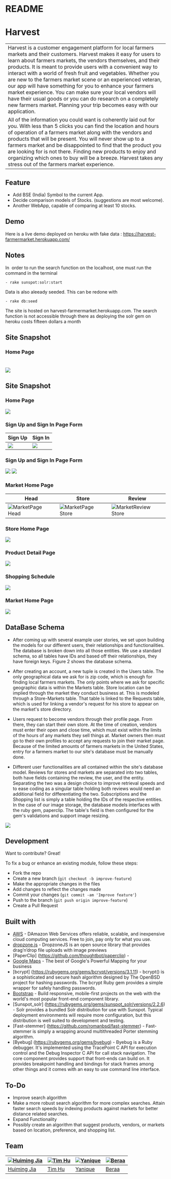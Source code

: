 # README

# Harvest
<table>
<tr>
<td>
Harvest is a customer engagement platform for local farmers markets and their customers. Harvest makes it easy for users to learn about farmers markets, the vendors themselves, and their products. It is meant to provide users with a convenient way to interact with a world of fresh fruit and vegetables. Whether you are new to the farmers market scene or an experienced veteran, our app will have something for you to enhance your farmers market experience. You can make sure your local vendors will have their usual goods or you can do research on a completely new farmers market. Planning your trip becomes easy with our application. 
</td>
</tr>
<tr>
<td>
All of the information you could want is coherently laid out for you. With less than 5 clicks you can find the location and hours of operation of a farmers market along with the vendors and products that will be present. You will never show up to a farmers market and be disappointed to find that the product you are looking for is not there. Finding new products to enjoy and organizing which ones to buy will be a breeze. Harvest takes any stress out of the farmers market experience.
</td>
</tr>
</table>

## Feature
- Add BSE (India) Symbol to the current App.
- Decide comparison models of Stocks. (suggestions are most welcome).
- Another WebApp, capable of comparing at least 10 stocks.

## Demo
Here is a live demo deployed on heroku with fake data :  https://harvest-farmermarket.herokuapp.com/


## Notes
In  order to run the search function on the localhost, one must run the command in the terminal

```
- rake sunspot:solr:start
```
Data is also aleeady seeded. This can be redone with

```
- rake db:seed
```


The site is hosted on harvest-farmermarket.herokuapp.com. The search function is not accessible through there as deploying the solr gem on heroku costs fifteen dollars a month



## Site Snapshot

### Home Page

![](https://github.com/HuxTim/harvest1/blob/master/images/homepage.png)
=======
## Site Snapshot

### Home Page

![](https://github.com/HuxTim/harvest1/blob/master/images/homepage.png)

### Sign Up and Sign In Page Form
 Sign Up       								                           | Sign In
---------------------------------------------------------------------- | -------------
![](https://github.com/HuxTim/harvest1/blob/master/images/signin.png)  | ![](https://github.com/HuxTim/harvest1/blob/master/images/login.png)


### Sign Up and Sign In Page Form
![](https://github.com/HuxTim/harvest1/blob/master/images/signin.png)
![](https://github.com/HuxTim/harvest1/blob/master/images/login.png)
 

### Market Home Page

Head  | Store | Review |
---|---|---|
![MarketPage Head](https://github.com/HuxTim/harvest1/blob/master/images/MarketPage.png) |![MarketPage Store](https://github.com/HuxTim/harvest1/blob/master/images/MarketStore.png) |![MarketReview Store](https://github.com/HuxTim/harvest1/blob/master/images/MarketReview.png) |

### Store Home Page
![](https://github.com/HuxTim/harvest1/blob/master/images/login.png)

### Product Detail Page
![](https://github.com/HuxTim/harvest1/blob/master/images/login.png)

### Shopping Schedule
![](https://github.com/HuxTim/harvest1/blob/master/images/login.png)

### Market Home Page
![](https://github.com/HuxTim/harvest1/blob/master/images/login.png)

## DataBase Schema

- After coming up with several example user stories, we set upon building the models for our different users, their relationships and functionalities. The database is broken down into all those entities. We use a standard schema, so all tables have IDs and based off their relationships, they have foreign keys. Figure 2 shows the database schema.

- After creating an account, a new tuple is created in the Users table. The only geographical data we ask for is zip code, which is enough for finding local farmers markets. The only points where we ask for specific geographic data is within the Markets table. Store location can be implied through the market they conduct business at. This is modeled through a Store-Markets table. That table is linked to the Requests table, which is used for linking a vendor's request for his store to appear on the market's store directory.

- Users request to become vendors through their profile page. From there, they can start their own store. At the time of creation, vendors must enter their open and close time, which must exist within the limits of the hours of any markets they sell things at. Market owners then must go to their own profiles to accept any requests to join their market page. Because of the limited amounts of farmers markets in the United States, entry for a farmers market to our site's database must be manually done.

- Different user functionalities are all contained within the site's database model. Reviews for stores and markets are separated into two tables, both have fields containing the review, the user, and the entity. Separating the two was a design choice to improve retrieval speeds and to ease coding as a singular table holding both reviews would need an additional field for differentiating the two. Subscriptions and the Shopping list is simply a table holding the IDs of the respective entities. 
In the case of our image storage, the database models interfaces with the ruby gem, paperclip. The table's field is then configured for the gem's validations and support image resizing.

![](https://github.com/HuxTim/harvest1/blob/master/images/DataSchema.png)

## Development
Want to contribute? Great!

To fix a bug or enhance an existing module, follow these steps:

- Fork the repo
- Create a new branch (`git checkout -b improve-feature`)
- Make the appropriate changes in the files
- Add changes to reflect the changes made
- Commit your changes (`git commit -am 'Improve feature'`)
- Push to the branch (`git push origin improve-feature`)
- Create a Pull Request


## Built with
- [AWS](https://aws.amazon.com/cn/) - DAmazon Web Services offers reliable, scalable, and inexpensive cloud computing services. Free to join, pay only for what you use.
- [dropzone.js](https://http://www.dropzonejs.com/) - DropzoneJS is an open source library that provides drag’n’drop file uploads with image previews
- [PaperClip] (https://github.com/thoughtbot/paperclip) - 
- [Google Maps](https://enterprise.google.com/maps/products/mapsapi.html) - The best of Google's Powerful Mapping for your business
- [bcrypt] (https://rubygems.org/gems/bcrypt/versions/3.1.11) - bcrypt() is a sophisticated and secure hash algorithm designed by The OpenBSD project for hashing passwords. The bcrypt Ruby gem provides a simple wrapper for safely handling passwords.
- [Bootstrap](http://getbootstrap.com/) - Build responsive, mobile-first projects on the web with the world's most popular front-end component library.
- [Sunspot_solr] (https://rubygems.org/gems/sunspot_solr/versions/2.2.6) - Solr provides a bundled Solr distribution for use with Sunspot. Typical deployment environments will require more configuration, but this distribution is well suited to development and testing.
- [Fast-stemmer] (https://github.com/romanbsd/fast-stemmer) - Fast-stemmer is simply a wrapping around multithreaded Porter stemming algorithm. 
- [Byebug] (https://rubygems.org/gems/byebug) - Byebug is a Ruby debugger. It's implemented using the TracePoint C API for execution control and the Debug Inspector C API for call stack navigation. The core component provides support that front-ends can build on. It provides breakpoint handling and bindings for stack frames among other things and it comes with an easy to use command line interface.

## To-Do
- Improve search algorithm 
- Make a more robust search algorithm for more complex searches. Attain faster search speeds by indexing products against markets for better distance related searches.
- Expand Functionality
- Possibly create an algorithm that suggest products, vendors, or markets based on location, preference, and shopping list.

## Team

[![Huiming Jia](https://avatars1.githubusercontent.com/u/22848271?s=460&v=4)](https://github.com/HuimingJia)  | [![Tim Hu](https://avatars3.githubusercontent.com/u/10839338?s=460&v=4)](https://github.com/HuxTim)|[![Yanique](https://avatars3.githubusercontent.com/u/19601821?s=460&v=4)](https://github.com/Y-Seac)|[![Beraa](https://avatars2.githubusercontent.com/u/19803893?s=460&v=4)](https://github.com/bibas28)
---|---|---|---
[Huiming Jia](https://github.com/HuimingJia) |[Tim Hu](https://github.com/HuxTim) |[Yanique](https://github.com/Y-Seac) |[Beraa](https://github.com/bibas28)

